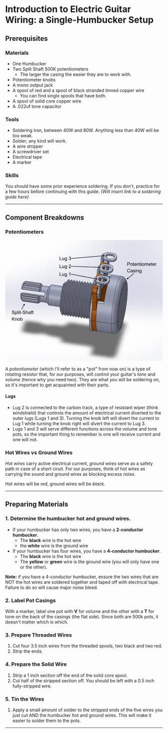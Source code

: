# Introduction to Electric Guitar Wiring: a Single-Humbucker Setup

## Prerequisites

### Materials

* One Humbucker
* Two Split Shaft 500K potentiometers
  * The larger the casing the easier they are to work with.
* Potentiometer knobs
* A mono output jack
* A spool of red and a spool of black stranded tinned copper wire
  * You can find single spools that have both.
* A spool of solid core copper wire
* A .022uf tone capacitor

### Tools

* Soldering Iron, between 40W and 80W. Anything less than 40W will be too weak.
* Solder; any kind will work.
* A wire stripper
* A screwdriver set
* Electrical tape
* A marker

### Skills

You should have some prior experience soldering. If you don't, practice for a few hours before continuing with this guide. *(Will insert link to a soldering guide here)*

---

## Component Breakdowns

### Potentiometers

![Potentiometer diagram](/hassell/assets/images/screenshots/potentiometer-diagram.png)

A *potentiometer* (which I'll refer to as a "pot" from now on) is a type of rotating resistor that, for our purposes, will control your guitar's *tone* and *volume* (hence why you need two). They are what you will be soldering on, so it's important to get acquainted with their parts.

#### Lugs

* Lug 2 is connected to the carbon track, a type of resistant wiper (think windshield) that controls the amount of electrical current diverted to the outer lugs (Lugs 1 and 3). Turning the knob left will divert the current to Lug 1 while turning the knob right will divert the current to Lug 3.
* Lugs 1 and 3 will serve different functions across the volume and tone pots, so the important thing to remember is one will receive current and one will not.

### Hot Wires vs Ground Wires

*Hot wires* carry active electrical current, *ground wires* serve as a safety path in case of a short ciruit. For our purposes, think of hot wires as carrying the sound and ground wires as blocking excess noise.

Hot wires will be *red*, ground wires will be *black*.

---

## Preparing Materials

### 1. Determine the humbucker hot and ground wires.

* If your humbucker has only two wires, you have a **2-conductor humbucker**.
  * The **black** wire is the hot wire
  * the **white** wire is the ground wire
* If your humbucker has four wires, you have a **4-conductor humbucker**.
  * The **black** wire is the hot wire
  * The **yellow** or **green** wire is the ground wire (you will only have one or the other).

**Note:** if you have a 4-conductor humbucker, ensure the two wires that are NOT the hot wires are soldered together and taped off with electrical tape. Failure to do so will cause major noise bleed.

### 2. Label Pot Casings

With a marker, label one pot with **V** for volume and the other with a **T** for tone on the back of the casings (the flat side). Since both are 500k pots, it doesn't matter which is which.

### 3. Prepare Threaded Wires

1. Cut four 3.5 inch wires from the threaded spools, two black and two red.
2. Strip the ends.

### 4. Prepare the Solid Wire

1. Strip a 1 inch section off the end of the solid core spool.
2. Cut half of the stripped section off. You should be left with a 0.5 inch fully-stripped wire.

### 5. Tin the Wires

1. Apply a small amount of solder to the stripped ends of the five wires you just cut AND the humbucker hot and ground wires. This will make it easier to solder them to the pots.

---
